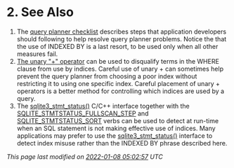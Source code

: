 # 2\. See Also


1. The [query planner checklist](queryplanner-ng.html#howtofix) describes steps that application
developers should following to help resolve query planner problems.
Notice the that the use of INDEXED BY is a last resort, to be used only
when all other measures fail.
2. [The unary "\+" operator](optoverview.html#uplus)
can be used to disqualify terms in the WHERE clause from use by indices.
Careful use of unary \+ can sometimes help prevent the query planner from
choosing a poor index without restricting it to using one specific index.
Careful placement of unary \+ operators is a better method for controlling 
which indices are used by a query.
3. The [sqlite3\_stmt\_status()](c3ref/stmt_status.html) C/C\+\+ interface together with the
[SQLITE\_STMTSTATUS\_FULLSCAN\_STEP](c3ref/c_stmtstatus_counter.html#sqlitestmtstatusfullscanstep) and [SQLITE\_STMTSTATUS\_SORT](c3ref/c_stmtstatus_counter.html#sqlitestmtstatussort) verbs
can be used to detect at run\-time when an SQL statement is not
making effective use of indices. Many applications may prefer to
use the [sqlite3\_stmt\_status()](c3ref/stmt_status.html) interface to detect index misuse
rather than the INDEXED BY phrase described here.


*This page last modified on [2022\-01\-08 05:02:57](https://sqlite.org/docsrc/honeypot) UTC* 


